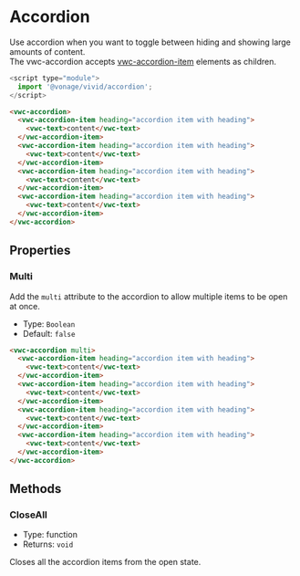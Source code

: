 # Accordion

Use accordion when you want to toggle between hiding and showing large amounts of content.  
The vwc-accordion accepts [vwc-accordion-item](../../components/accordion-item) elements as children.

```js
<script type="module">
  import '@vonage/vivid/accordion';
</script>
```

```html preview full
<vwc-accordion>
  <vwc-accordion-item heading="accordion item with heading">
    <vwc-text>content</vwc-text>
  </vwc-accordion-item>
  <vwc-accordion-item heading="accordion item with heading">
    <vwc-text>content</vwc-text>
  </vwc-accordion-item>
  <vwc-accordion-item heading="accordion item with heading">
    <vwc-text>content</vwc-text>
  </vwc-accordion-item>
  <vwc-accordion-item heading="accordion item with heading">
    <vwc-text>content</vwc-text>
  </vwc-accordion-item>
</vwc-accordion>
```

## Properties

### Multi

Add the `multi` attribute to the accordion to allow multiple items to be open at once.

- Type: `Boolean`
- Default: `false`

```html preview full
<vwc-accordion multi>
  <vwc-accordion-item heading="accordion item with heading">
    <vwc-text>content</vwc-text>
  </vwc-accordion-item>
  <vwc-accordion-item heading="accordion item with heading">
    <vwc-text>content</vwc-text>
  </vwc-accordion-item>
  <vwc-accordion-item heading="accordion item with heading">
    <vwc-text>content</vwc-text>
  </vwc-accordion-item>
  <vwc-accordion-item heading="accordion item with heading">
    <vwc-text>content</vwc-text>
  </vwc-accordion-item>
</vwc-accordion>
```

## Methods

### CloseAll

- Type: function
- Returns: `void`

 Closes all the accordion items from the open state.
